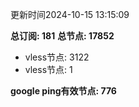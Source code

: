 更新时间2024-10-15 13:15:09

**总订阅: 181**
**总节点: 17852**
- vless节点: 3122
- vless节点: 1

**google ping有效节点: 776**
